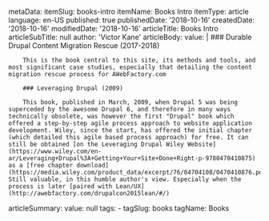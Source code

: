 metaData:
    itemSlug: books-intro
    itemName: Books Intro
    itemType: article
    language: en-US
    published: true
    publishedDate: '2018-10-16'
    createdDate: '2018-10-16'
    modifiedDate: '2018-10-16'
articleTitle: Books Intro
articleSubTitle: null
author: 'Victor Kane'
articleBody:
    value: |
        ### Durable Drupal Content Migration Rescue (2017-2018)

        This is the book central to this site, its methods and tools, and most significant case studies, especially that detailing the content migration rescue process for AWebFactory.com

        ### Leveraging Drupal (2009)

        This book, published in March, 2009, when Drupal 5 was being superceded by the awesome Drupal 6, and therefore in many ways technically obsolete, was however the first "Drupal" book which offered a step-by-step agile process approach to website application development. Wiley, since the start, has offered the initial chapter (which detailed this agile based process approach) for free. It can still be obtained [on the Leveraging Drupal Wiley Website](https://www.wiley.com/en-ar/Leveraging+Drupal%3A+Getting+Your+Site+Done+Right-p-9780470410875) as a [free chapter download](https://media.wiley.com/product_data/excerpt/76/04704108/0470410876.pdf). Still valuable, in this humble author's view. Especially when the process is later [paired with Lean/UX](http://awebfactory.com/drupalcon2015lean/#/)

articleSummary:
    value: null
tags:
    - tagSlug: books
      tagName: Books

